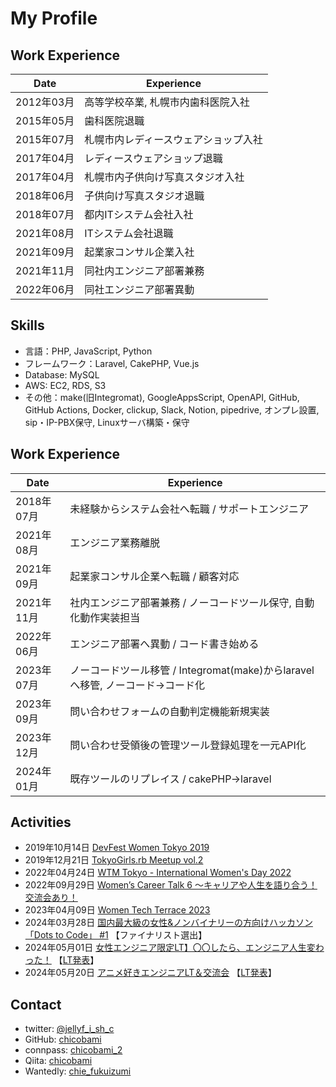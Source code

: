 # My Profile

## Work Experience
| Date       | Experience |
|------------|------------|
| 2012年03月 | 高等学校卒業, 札幌市内歯科医院入社 |
| 2015年05月 | 歯科医院退職 |
| 2015年07月 | 札幌市内レディースウェアショップ入社 |
| 2017年04月 | レディースウェアショップ退職 |
| 2017年04月 | 札幌市内子供向け写真スタジオ入社 |
| 2018年06月 | 子供向け写真スタジオ退職 |
| 2018年07月 | 都内ITシステム会社入社 |
| 2021年08月 | ITシステム会社退職 |
| 2021年09月 | 起業家コンサル企業入社 |
| 2021年11月 | 同社内エンジニア部署兼務 |
| 2022年06月 | 同社エンジニア部署異動 |

## Skills
- 言語：PHP, JavaScript, Python
- フレームワーク：Laravel, CakePHP, Vue.js
- Database: MySQL
- AWS: EC2, RDS, S3
- その他：make(旧Integromat), GoogleAppsScript, OpenAPI, GitHub, GitHub Actions, Docker, clickup, Slack, Notion, pipedrive, オンプレ設置, sip・IP-PBX保守, Linuxサーバ構築・保守

## Work Experience
| Date       | Experience |
|------------|------------|
| 2018年07月 | 未経験からシステム会社へ転職 / サポートエンジニア |
| 2021年08月 | エンジニア業務離脱 |
| 2021年09月 | 起業家コンサル企業へ転職 / 顧客対応 |
| 2021年11月 | 社内エンジニア部署兼務 / ノーコードツール保守, 自動化動作実装担当 |
| 2022年06月 | エンジニア部署へ異動 / コード書き始める |
| 2023年07月 | ノーコードツール移管 / Integromat(make)からlaravelへ移管, ノーコード→コード化 |
| 2023年09月 | 問い合わせフォームの自動判定機能新規実装 |
| 2023年12月 | 問い合わせ受領後の管理ツール登録処理を一元API化 |
| 2024年01月 | 既存ツールのリプレイス / cakePHP→laravel |

## Activities
- 2019年10月14日 [DevFest Women Tokyo 2019](https://devfestwomen2019.peatix.com/)
- 2019年12月21日 [TokyoGirls.rb Meetup vol.2](https://techplay.jp/event/759089)
- 2022年04月24日 [WTM Tokyo - International Women's Day 2022](https://wtm-tokyo.connpass.com/event/241705/)
- 2022年09月29日 [Women’s Career Talk 6 〜キャリアや人生を語り合う！交流会あり！](https://mercari.connpass.com/event/259549/)
- 2023年04月09日 [Women Tech Terrace 2023](https://cyberagent.connpass.com/event/276834/)
- 2024年03月28日 [国内最大級の女性&ノンバイナリーの方向けハッカソン「Dots to Code」 #1](https://dotstocode0329.peatix.com/) 【ファイナリスト選出】
- 2024年05月01日 [女性エンジニア限定LT】〇〇したら、エンジニア人生変わった！](https://sister.connpass.com/event/315872/) 【[LT発表](https://www.docswell.com/s/chicobami/ZW1P6Y-2024-05-15-175002)】
- 2024年05月20日 [アニメ好きエンジニアLT＆交流会](https://aegis.connpass.com/event/316802/) 【[LT発表](https://www.docswell.com/s/chicobami/5M1MM2-2024-05-21-095343)】


## Contact
- twitter: [@jellyf_i_sh_c](https://x.com/jellyf_i_sh_c)
- GitHub: [chicobami](https://github.com/chicobami)
- connpass: [chicobami_2](https://connpass.com/user/chicobami_2/)
- Qiita: [chicobami](https://qiita.com/chicobami)
- Wantedly: [chie_fukuizumi](https://www.wantedly.com/id/chie_fukuizumi)
